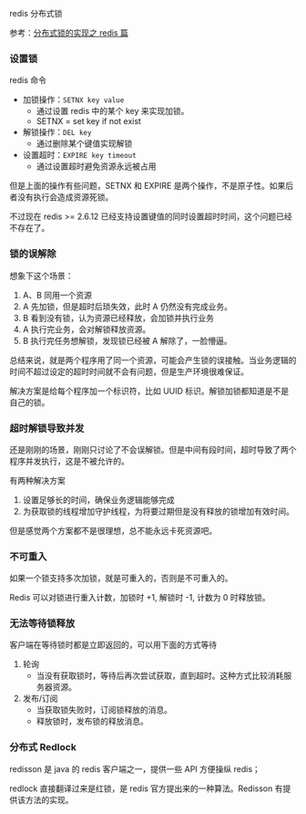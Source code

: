redis 分布式锁

参考：[分布式锁的实现之 redis 篇
](https://xiaomi-info.github.io/2019/12/17/redis-distributed-lock/)

### 设置锁

redis 命令
- 加锁操作：`SETNX key value`
    - 通过设置 redis 中的某个 key 来实现加锁。
    - SETNX = set key if not exist
- 解锁操作：`DEL key`
    - 通过删除某个键值实现解锁
- 设置超时：`EXPIRE key timeout`
    - 通过设置超时避免资源永远被占用

但是上面的操作有些问题，SETNX 和 EXPIRE 是两个操作，不是原子性。如果后者没有执行会造成资源死锁。

不过现在 redis >= 2.6.12 已经支持设置键值的同时设置超时时间，这个问题已经不存在了。

### 锁的误解除

想象下这个场景：
1. A、B 同用一个资源
2. A 先加锁，但是超时后琐失效，此时 A 仍然没有完成业务。
3. B 看到没有锁，认为资源已经释放，会加锁并执行业务
4. A 执行完业务，会对解锁释放资源。
5. B 执行完任务想解锁，发现锁已经被 A 解除了，一脸懵逼。

总结来说，就是两个程序用了同一个资源，可能会产生锁的误接触。当业务逻辑的时间不超过设定的超时时间就不会有问题，但是生产环境很难保证。

解决方案是给每个程序加一个标识符，比如 UUID 标识。解锁加锁都知道是不是自己的锁。

### 超时解锁导致并发
还是刚刚的场景，刚刚只讨论了不会误解锁。但是中间有段时间，超时导致了两个程序并发执行，这是不被允许的。

有两种解决方案
1. 设置足够长的时间，确保业务逻辑能够完成
2. 为获取锁的线程增加守护线程，为将要过期但是没有释放的锁增加有效时间。

但是感觉两个方案都不是很理想，总不能永远卡死资源吧。

### 不可重入
如果一个锁支持多次加锁，就是可重入的，否则是不可重入的。

Redis 可以对锁进行重入计数，加锁时 +1, 解锁时 -1, 计数为 0 时释放锁。

### 无法等待锁释放

客户端在等待锁时都是立即返回的，可以用下面的方式等待
1. 轮询
    - 当没有获取锁时，等待后再次尝试获取，直到超时。这种方式比较消耗服务器资源。
2. 发布/订阅
    - 当获取锁失败时，订阅锁释放的消息。
    - 释放锁时，发布锁的释放消息。


### 分布式 Redlock

redisson 是 java 的 redis 客户端之一，提供一些 API 方便操纵 redis；

redlock 直接翻译过来是红锁，是 redis 官方提出来的一种算法。Redisson 有提供该方法的实现。
